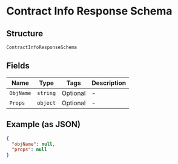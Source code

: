 
# Contract Info Response Schema

## Structure

`ContractInfoResponseSchema`

## Fields

| Name | Type | Tags | Description |
|  --- | --- | --- | --- |
| `ObjName` | `string` | Optional | - |
| `Props` | `object` | Optional | - |

## Example (as JSON)

```json
{
  "objName": null,
  "props": null
}
```

